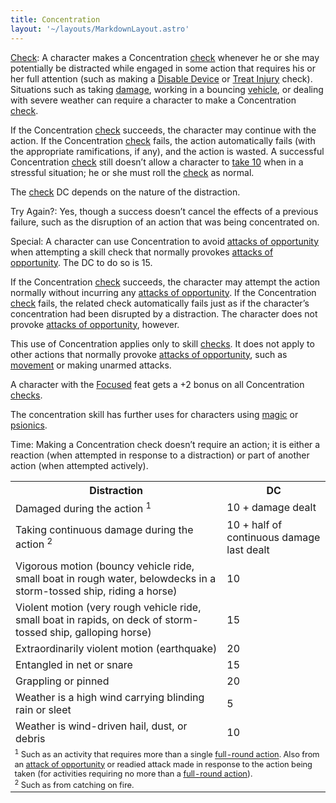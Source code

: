 ```yaml
---
title: Concentration
layout: '~/layouts/MarkdownLayout.astro'
---
```

[Check](/modern.d20.srd/skills/skill.basics): A character makes a
Concentration [check](/modern.d20.srd/skills/skill.basics) whenever
he or she may potentially be distracted while engaged in some action that
requires his or her full attention (such as making a [Disable Device](/modern.d20.srd/skills/disable.device) or [Treat Injury](/modern.d20.srd/skills/treat.injury) check). Situations such as taking
[damage](/modern.d20.srd/combat/damage), working in a bouncing
[vehicle](/modern.d20.srd/equipment/equipment.vehicles), or dealing with
severe weather can require a character to make a Concentration
[check](/modern.d20.srd/skills/skill.basics).

If the Concentration [check](/modern.d20.srd/skills/skill.basics)
succeeds, the character may continue with the action. If the Concentration
[check](/modern.d20.srd/skills/skill.basics) fails, the action
automatically fails (with the appropriate ramifications, if any), and the
action is wasted. A successful Concentration
[check](/modern.d20.srd/skills/skill.basics) still doesn’t allow a
character to [take 10](/modern.d20.srd/skills/skill.basics) when in
a stressful situation; he or she must roll the
[check](/modern.d20.srd/skills/skill.basics) as normal.

The [check](/modern.d20.srd/skills/skill.basics) DC depends on the
nature of the distraction.

Try Again?: Yes, though a success doesn’t cancel the effects of a previous
failure, such as the disruption of an action that was being concentrated on.

Special: A character can use Concentration to avoid [attacks of opportunity](/modern.d20.srd/combat/attacks.of.opportunity) when attempting a
skill check that normally provokes [attacks of opportunity](/modern.d20.srd/combat/attacks.of.opportunity). The DC to do so
is 15.

If the Concentration [check](/modern.d20.srd/skills/skill.basics)
succeeds, the character may attempt the action normally without incurring any
[attacks of opportunity](/modern.d20.srd/combat/attacks.of.opportunity). If
the Concentration [check](/modern.d20.srd/skills/skill.basics)
fails, the related check automatically fails just as if the character’s
concentration had been disrupted by a distraction. The character does not
provoke [attacks of opportunity](/modern.d20.srd/combat/attacks.of.opportunity), however.

This use of Concentration applies only to skill
[checks](/modern.d20.srd/skills/skill.basics). It does not apply to
other actions that normally provoke [attacks of opportunity](/modern.d20.srd/combat/attacks.of.opportunity), such as
[movement](/modern.d20.srd/combat/movement.and.position) or making unarmed
attacks.

A character with the [Focused](/modern.d20.srd/feats/focused) feat gets a +2
bonus on all Concentration
[checks](/modern.d20.srd/skills/skill.basics).

The concentration skill has further uses for characters using
[magic](/modern.d20.srd/fx) or [psionics](/modern.d20.srd/psionics).

Time: Making a Concentration check doesn’t require an action; it is either a
reaction (when attempted in response to a distraction) or part of another
action (when attempted actively).


<table> <tr><th>Distraction</th><th>DC</th></tr> <tr><td> Damaged during the action <sup>1</sup></td><td> 10 + damage dealt </td></tr> <tr class="shaded"><td> Taking continuous damage during the action <sup>2</sup></td><td> 10 + half of continuous damage last dealt </td></tr> <tr><td> Vigorous motion (bouncy vehicle ride, small boat in rough water, belowdecks in a storm-tossed ship, riding a horse)</td><td> 10 </td></tr> <tr class="shaded"><td> Violent motion (very rough vehicle ride, small boat in rapids, on deck of storm-tossed ship, galloping horse)</td><td> 15 </td></tr> <tr><td> Extraordinarily violent motion (earthquake)</td><td> 20 </td></tr> <tr class="shaded"><td> Entangled in net or snare</td><td> 15 </td></tr> <tr><td> Grappling or pinned</td><td> 20 </td></tr> <tr class="shaded"><td> Weather is a high wind carrying blinding rain or sleet</td><td> 5 </td></tr> <tr><td> Weather is wind-driven hail, dust, or debris</td><td> 10 </td></tr> <tr><td colspan="2" style="font-size: .8em; text-align: left"> <sup>1</sup> Such as an activity that requires more than a single <a href="/modern.d20.srd/combat/full.round.actions">full-round action</a>. Also from an <a href="/modern.d20.srd/combat/attacks.of.opportunity">attack of opportunity</a> or readied attack made in response to the action being taken (for activities requiring no more than a <a href="/modern.d20.srd/combat/full.round.actions">full-round action</a>).<br/> <sup>2</sup> Such as from catching on fire. </td></tr> </table>



